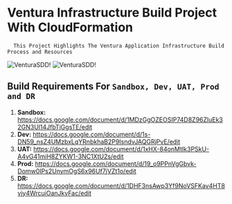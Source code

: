 # Ventura Infrastructure Build Project With CloudFormation
      This Project Highlights The Ventura Application Infrastructure Build Process and Resources
![VenturaSDD!](https://lucid.app/publicSegments/view/5dac4424-ece4-4a17-89ed-75d58c13b3e1/image.png)
![VenturaSDD!](https://lucid.app/publicSegments/view/bfabe03b-9d53-4074-99e2-3d25556bc9c4/image.png)
## Build Requirements For `Sandbox, Dev, UAT, Prod and DR`
1. **Sandbox:** https://docs.google.com/document/d/1MDzGgOZEOSIP74D8Z96ZluEk32GN3Ul14JfbTjGgsTE/edit
2. **Dev:** https://docs.google.com/document/d/1s-DN59_nsZ4UMzbxLqYRnbkhaB2P9IsndvJAQGRjPvE/edit
3. **UAT:** https://docs.google.com/document/d/1xHX-84onMtIk3PSkU-A4vG41miH8ZYKW1-3NC1XtU2s/edit
4. **Prod:** https://docs.google.com/document/d/19_o9PPnVgGbvk-Domw0IPs2UnymOgS6x96Uf7jVZt1o/edit
5. **DR:** https://docs.google.com/document/d/1DHF3nsAwp3Yf9NoVSFKav4HT8vjy4WrcuiOanJkvFac/edit


